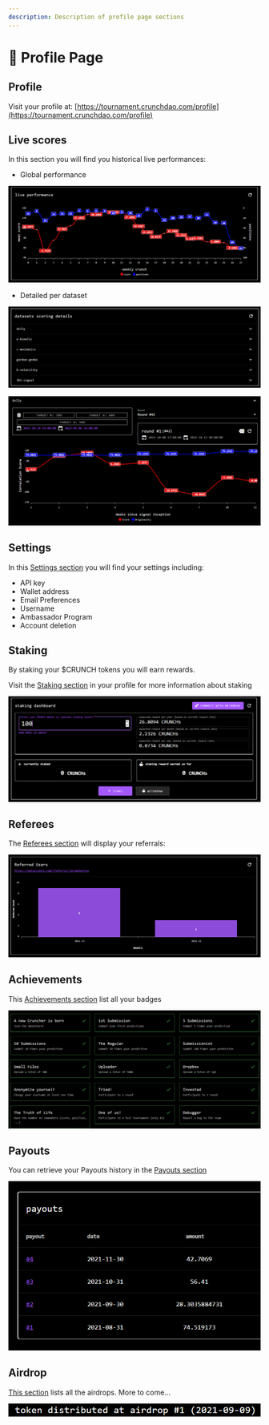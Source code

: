 ```yaml
---
description: Description of profile page sections
---
```


# 🙎 Profile Page

## Profile

Visit your profile at: [https://tournament.crunchdao.com/profile](https://tournament.crunchdao.com/profile)

## Live scores

In this section you will find you historical live performances:

* Global performance

![Example of live performance mean score / position history](<../.gitbook/assets/image (21).png>)

* Detailed per dataset

![Recap of all datasets](<../.gitbook/assets/image (27).png>)

![Details example for dataset Dolly](<../.gitbook/assets/image (24).png>)

## Settings



In this [Settings section](https://tournament.crunchdao.com/profile/settings) you will find your settings including:

* API key
* Wallet address
* Email Preferences
* Username
* Ambassador Program
* Account deletion

## Staking

By staking your $CRUNCH tokens you will earn rewards.&#x20;

Visit the [Staking section](https://tournament.crunchdao.com/profile/staking) in your profile for more information about staking&#x20;

![$CRUNCH Staking Dashboard](<../.gitbook/assets/image (31).png>)

## Referees

The [Referees section](https://tournament.crunchdao.com/profile/referees) will display your referrals:

![Example of referrals](<../.gitbook/assets/image (30).png>)

## Achievements

This [Achievements section](https://tournament.crunchdao.com/profile/achievements) list all your badges

![Example of achievements](<../.gitbook/assets/image (19).png>)

## Payouts

You can retrieve your Payouts history in the [Payouts section](https://tournament.crunchdao.com/profile/payouts)

![](<../.gitbook/assets/image (17).png>)

## Airdrop

[This section](https://tournament.crunchdao.com/profile/airdrop) lists all the airdrops. More to come...

![](<../.gitbook/assets/image (18).png>)
